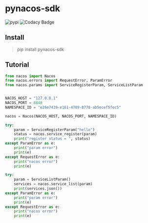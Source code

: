 # pynacos-sdk

![pypi](https://img.shields.io/pypi/v/pynacos-sdk?color=blue) ![Codacy Badge](https://api.codacy.com/project/badge/Grade/7578f591597d48349f116893af440a7e)

## Install
> pip install pynacos-sdk

## Tutorial
``` python
from nacos import Nacos
from nacos.errors import RequestError, ParamError
from nacos.params import ServiceRegisterParam, ServiceListParam


NACOS_HOST = "127.0.0.1"
NACOS_PORT = 8848
NAMESPACE_ID = "e26e7439-e161-4709-8778-ab5ecef5fec5"

nacos = Nacos(NACOS_HOST, NACOS_PORT, NAMESPACE_ID)

try:
    param = ServiceRegisterParam("hello")
    status = nacos.service_register(param)
    print("register status = ", status)
except ParamError as e:
    print("param error")
    print(e)
except RequestError as e:
    print("nacos error")
    print(e)

try:
    param = ServiceListParam()
    services = nacos.service_list(param)
    print(services.json())
except ParamError as e:
    print("param error")
    print(e)
except RequestError as e:
    print("nacos error")
    print(e)
```

